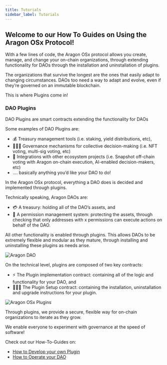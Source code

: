 ```yaml
---
title: Tutorials
sidebar_label: Tutorials
---
```


## Welcome to our How To Guides on Using the Aragon OSx Protocol!

With a few lines of code, the Aragon OSx protocol allows you create, manage, and change your on-chain organizations, through extending functionality for DAOs through the installation and uninstallation of plugins.

The organizations that survive the longest are the ones that easily adapt to changing circumstances. DAOs too need a way to adapt and evolve, even if they’re governed on an immutable blockchain.

This is where Plugins come in!

### DAO Plugins

DAO Plugins are smart contracts extending the functionality for DAOs

Some examples of DAO Plugins are:

- 💰 Treasury management tools (i.e. staking, yield distributions, etc),
- 👩🏾‍⚖️ Governance mechanisms for collective decision-making (i.e. NFT voting, multi-sig voting, etc)
- 🔌 Integrations with other ecosystem projects (i.e. Snapshot off-chain voting with Aragon on-chain execution, AI-enabled decision-makers, etc)
- …. basically anything you’d like your DAO to do!

In the Aragon OSx protocol, everything a DAO does is decided and implemented through plugins.

Technically speaking, Aragon DAOs are:

- 💳 A treasury: holding all of the DAO’s assets, and
- 🤝 A permission management system: protecting the assets, through checking that only addresses with x permissions can execute actions on behalf of the DAO.

All other functionality is enabled through plugins. This allows DAOs to be extremely flexible and modular as they mature, through installing and uninstalling these plugins as needs arise.

![Aragon DAO](/img/docs/Aragon_DAO_Diagram.png)

On the technical level, plugins are composed of two key contracts:

- ⚡️ The Plugin implementation contract: containing all of the logic and functionality for your DAO, and
- 👩🏻‍🏫 The Plugin Setup contract: containing the installation, uninstallation and upgrade instructions for your plugin.

![Aragon OSx Plugins](/img/docs/what_is_a_plugin.png)

Through plugins, we provide a secure, flexible way for on-chain organizations to iterate as they grow.

We enable everyone to experiment with governance at the speed of software!

Check out our How-To-Guides on:

- [How to Develop your own Plugin](./02-plugin-development/index.md)
- [How to Operate your DAO](./01-dao/index.md)
